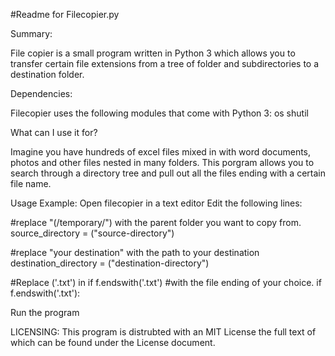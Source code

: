 #Readme for Filecopier.py

Summary:

File copier is a small program written in Python 3 which allows you 
to transfer certain file extensions from a tree of folder and 
subdirectories to a destination folder.

Dependencies:

Filecopier uses the following modules that come with Python 3:
os
shutil

What can I use it for? 

Imagine you have hundreds of excel files mixed in with word documents,
photos and other files nested in many folders. This porgram allows you
to search through a directory tree and pull out all the files ending 
with a certain file name.



Usage Example:
Open filecopier in a text editor
Edit the following lines:

#replace "(/temporary/") with the parent folder you want to copy from.
source_directory = ("source-directory")

#replace "your destination"  with the path to your destination
destination_directory = ("destination-directory")

#Replace ('.txt') in if f.endswith('.txt')
#with the file ending of your choice.
if f.endswith('.txt'):

Run the program

LICENSING:
This program is distrubted with an MIT License the full text of which can
be found under the License document.
